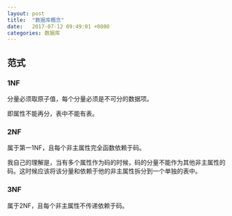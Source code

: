 ```yaml
---
layout: post
title:  "数据库概念"
date:   2017-07-12 09:49:01 +0800
categories: 数据库
---
```



## 范式

### 1NF

分量必须取原子值，每个分量必须是不可分的数据项。

即属性不能再分，表中不能有表。

### 2NF

属于第一1NF，且每个非主属性完全函数依赖于码。

我自己的理解是，当有多个属性作为码的时候，码的分量不能作为其他非主属性的码。这时候应该将该分量和依赖于他的非主属性拆分到一个单独的表中。

### 3NF

属于2NF，且每个非主属性不传递依赖于码。

